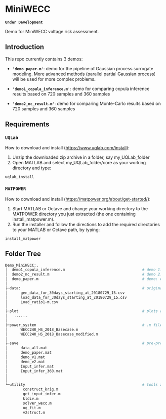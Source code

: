 # MiniWECC
**`Under Development`**

Demo for MiniWECC voltage risk assessment.

## Introduction
This repo currently contains 3 demos:

- **`'demo_paper.m'`**: demo for the pipeline of Gaussian process surrogate modeling. More advanced methods (parallel partial Gaussian process) will be used for more complex problems.


- **`'demo1_copula_inference.m'`**: demo for comparing copula inference results based on 720 samples and 360 samples


- **`'demo2_mc_result.m'`**: demo for comparing Monte-Carlo results based on 720 samples and 360 samples


## Requirements

### **`UQLab`**
How to download and install (https://www.uqlab.com/install):
1. Unzip the downloaded zip archive in a folder, say my_UQLab_folder
2. Open MATLAB and select my_UQLab_folder/core as your working directory and type:
```
uqlab_install 
```
### **`MATPOWER`**
How to download and install (https://matpower.org/about/get-started/):
1. Start MATLAB or Octave and change your working directory to the MATPOWER directory you just extracted (the one containing install_matpower.m).
2. Run the installer and follow the directions to add the required directories to your MATLAB or Octave path, by typing: 
```
install_matpower
```

## Folder Tree
```bash
Demo_MiniWECC:.
│  demo1_copula_inference.m                                   # demo 1: comparing copula inference results based on 720 samples and 360 samples
│  demo2_mc_result.m                                          # demo 2: comparing Monte-Carlo results based on 720 samples and 360 samples
│  demo_paper.m                                               # demo: demo for the pipeline of Gaussian process surrogate modeling
│  
├─data:                                                       # original load data, load ratio data, and generator data
│      gen_data_for_30days_starting_at_20180729_15.csv
│      load_data_for_30days_starting_at_20180729_15.csv
│      Load_ratio1-m.csv
│      
├─plot                                                        # plots and figures
│	......
│          
├─power_system                                                # .m file for matpower, containing system information
│      WECC240_HS_2018_Basecase.m
│      WECC240_HS_2018_Basecase_modified.m
│      
├─save                                                        # pre-processed data and pre-trained model
│      data_all.mat
│      demo_paper.mat
│      demo_v1.mat
│      demo_v2.mat
│      Input_infer.mat
│      Input_infer_360.mat
│      
│                  
└─utility                                                     # tools and functions
        construct_krig.m
        get_input_infer.m
        kldiv.m
        solver_wecc.m
        uq_fit.m
        v2struct.m
```
        
